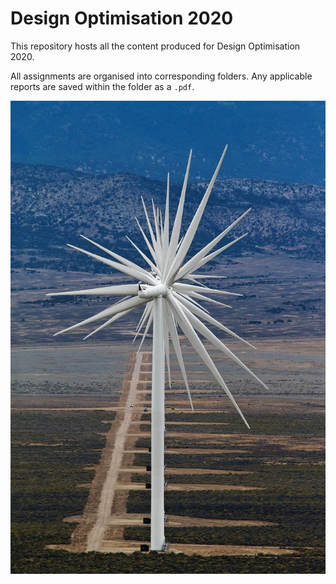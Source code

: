 # Design Optimisation 2020
This repository hosts all the content produced for Design Optimisation 2020.

All assignments are organised into corresponding folders. Any applicable reports are saved within the folder as a `.pdf`.

![](turbine.jpg)